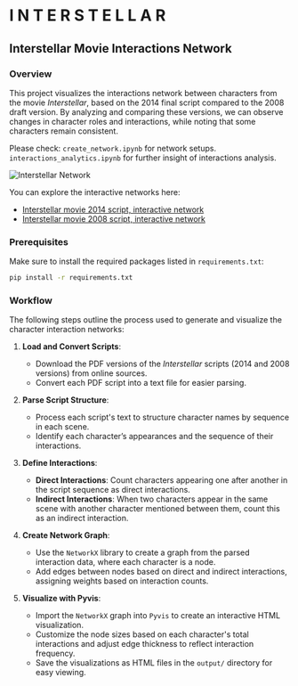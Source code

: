 # I N T E R S T E L L A R
## Interstellar Movie Interactions Network

### Overview
This project visualizes the interactions network between characters from the movie *Interstellar*, based on the 2014 final script compared to the 2008 draft version. By analyzing and comparing these versions, we can observe changes in character roles and interactions, while noting that some characters remain consistent.

Please check:
`create_network.ipynb` for network setups.
`interactions_analytics.ipynb` for further insight of interactions analysis.

![Interstellar Network](https://github.com/annguyen-git/interstellar-movie-interactions-analytics/blob/main/resources/interaction_network.gif)

You can explore the interactive networks here:
- [Interstellar movie 2014 script, interactive network](https://annguyen-git.github.io/interstellar-movie-interactions-analytics/output/interstellar_2014.html)
- [Interstellar movie 2008 script, interactive network](https://annguyen-git.github.io/interstellar-movie-interactions-analytics/output/interstellar_2008.html)

### Prerequisites
Make sure to install the required packages listed in `requirements.txt`:
```bash
pip install -r requirements.txt
```
### Workflow

The following steps outline the process used to generate and visualize the character interaction networks:

1. **Load and Convert Scripts**: 
   - Download the PDF versions of the *Interstellar* scripts (2014 and 2008 versions) from online sources.
   - Convert each PDF script into a text file for easier parsing.

2. **Parse Script Structure**: 
   - Process each script's text to structure character names by sequence in each scene.
   - Identify each character’s appearances and the sequence of their interactions.

3. **Define Interactions**:
   - **Direct Interactions**: Count characters appearing one after another in the script sequence as direct interactions.
   - **Indirect Interactions**: When two characters appear in the same scene with another character mentioned between them, count this as an indirect interaction.

4. **Create Network Graph**:
   - Use the `NetworkX` library to create a graph from the parsed interaction data, where each character is a node.
   - Add edges between nodes based on direct and indirect interactions, assigning weights based on interaction counts.

5. **Visualize with Pyvis**:
   - Import the `NetworkX` graph into `Pyvis` to create an interactive HTML visualization.
   - Customize the node sizes based on each character's total interactions and adjust edge thickness to reflect interaction frequency.
   - Save the visualizations as HTML files in the `output/` directory for easy viewing.
